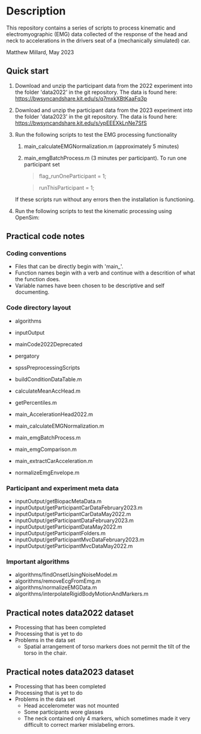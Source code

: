 # Description

This repository contains a series of scripts to process kinematic and electromyographic (EMG) data collected of the response of the head and neck to accelerations in the drivers seat of a (mechanically simulated) car. 

Matthew Millard, May 2023

## Quick start
1. Download and unzip the participant data from the 2022 experiment into the folder 'data2022' in the git repository. The data is found here: https://bwsyncandshare.kit.edu/s/q7mxkXBtKaaFq3p

2. Download and unzip the participant data from the 2023 experiment into the folder 'data2023' in the git repository. The data is found here: https://bwsyncandshare.kit.edu/s/ypEEEXkLnNe7SfS

3. Run the following scripts to test the EMG processing functionality
   1. main_calculateEMGNormalization.m (approximately 5 minutes)
   2. main_emgBatchProcess.m (3 minutes per participant). To run one participant set

      > flag_runOneParticipant          = 1;

      > runThisParticipant              = 1;
      
   If these scripts run without any errors then the installation is functioning.

4. Run the following scripts to test the kinematic processing using OpenSim:


## Practical code notes

### Coding conventions

* Files that can be directly begin with 'main_'.
* Function names begin with a verb and continue with a descrition of what the function does.
* Variable names have been chosen to be descriptive and self documenting.

### Code directory layout

* algorithms
* inputOutput
* mainCode2022Deprecated
* pergatory
* spssPreprocessingScripts

* buildConditionDataTable.m
* calculateMeanAccHead.m
* getPercentiles.m
* main_AccelerationHead2022.m
* main_calculateEMGNormalization.m
* main_emgBatchProcess.m
* main_emgComparison.m
* main_extractCarAcceleration.m
* normalizeEmgEnvelope.m


### Participant and experiment meta data

* inputOutput/getBiopacMetaData.m
* inputOutput/getParticipantCarDataFebruary2023.m
* inputOutput/getParticipantCarDataMay2022.m
* inputOutput/getParticipantDataFebruary2023.m
* inputOutput/getParticipantDataMay2022.m
* inputOutput/getParticipantFolders.m
* inputOutput/getParticipantMvcDataFebruary2023.m
* inputOutput/getParticipantMvcDataMay2022.m


### Important algorithms

* algorithms/findOnsetUsingNoiseModel.m
* algorithms/removeEcgFromEmg.m
* algorithms/normalizeEMGData.m
* algorithms/interpolateRigidBodyMotionAndMarkers.m

## Practical notes data2022 dataset

* Processing that has been completed
* Processing that is yet to do
* Problems in the data set
   * Spatial arrangement of torso markers does not permit the tilt of the torso in the chair.

## Practical notes data2023 dataset

* Processing that has been completed
* Processing that is yet to do
* Problems in the data set
   * Head accelerometer was not mounted
   * Some participants wore glasses
   * The neck contained only 4 markers, which sometimes made it very difficult to correct marker mislabeling errors.

